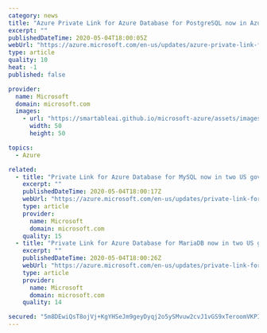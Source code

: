 ```yaml
---
category: news
title: "Azure Private Link for Azure Database for PostgreSQL now in Azure government regions"
excerpt: ""
publishedDateTime: 2020-05-04T18:00:05Z
webUrl: "https://azure.microsoft.com/en-us/updates/azure-private-link-for-azure-database-for-postgresql-now-in-azure-government-regions/"
type: article
quality: 10
heat: -1
published: false

provider:
  name: Microsoft
  domain: microsoft.com
  images:
    - url: "https://smartableai.github.io/microsoft-azure/assets/images/organizations/microsoft.com-50x50.jpg"
      width: 50
      height: 50

topics:
  - Azure

related:
  - title: "Private Link for Azure Database for MySQL now in two US government regions"
    excerpt: ""
    publishedDateTime: 2020-05-04T18:00:17Z
    webUrl: "https://azure.microsoft.com/en-us/updates/private-link-for-azure-database-for-mysql-in-usgov/"
    type: article
    provider:
      name: Microsoft
      domain: microsoft.com
    quality: 15
  - title: "Private Link for Azure Database for MariaDB now in two US government regions"
    excerpt: ""
    publishedDateTime: 2020-05-04T18:00:26Z
    webUrl: "https://azure.microsoft.com/en-us/updates/private-link-for-azure-database-for-mariadb-in-usgov/"
    type: article
    provider:
      name: Microsoft
      domain: microsoft.com
    quality: 14

secured: "5m8DEwiQsT8ojVj+KgYHSeJm9geyDyqj2o5ySMvuw2cvJ1vGS9xTeroomVKPI6xiBg3tGIO8tPnBcPCvRpECj1AUiHj6Pds/QelKGk40ENfWinyHPzw6cKU1VMxRpXrf5GghgAWlI1/GAbMlKEZ0qKTcw1a5LMrmCH5GHrYaULR/1ktaHIMxEDQRdtw3I5r2I9vPO/BA1y8x9gA0E2eFD2Oa9LqFITjbIZvR5OYSJ89PO6PaFm1giYY/kysJw7aScCs4oEVcMFCYGRKVol5Xpsaf+C7EmweSQtikGgeIobUA3xC+Z7xvxrRgJhTd9J4VPxxxXY1PUSe/I1fCvO0DqA==;HGqSNnO91Y2zc9GEBChIuA=="
---
```


